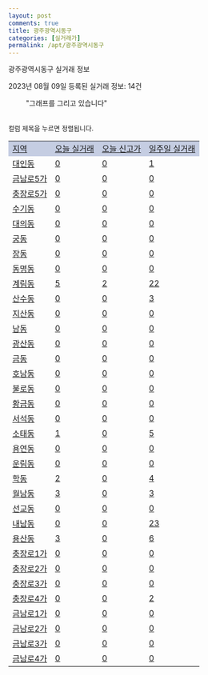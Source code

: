 ```yaml
---
layout: post
comments: true
title: 광주광역시동구
categories: [실거래가]
permalink: /apt/광주광역시동구
---
```


광주광역시동구 실거래 정보

2023년 08월 09일 등록된 실거래 정보: 14건

<!--<script async src="https://pagead2.googlesyndication.com/pagead/js/adsbygoogle.js?client=ca-pub-3485438051770037"
 crossorigin="anonymous"></script>-->

<script type="text/javascript">
  google.charts.load('current', {'packages':['corechart']});
  google.charts.setOnLoadCallback(drawChart);

  function drawChart() {
    var data = google.visualization.arrayToDataTable([['거래일', '매매', '전월세', '전매'], ['21-01', 0, 1, 2], ['21-02', 0, 1, 0], ['21-03', 0, 1, 0], ['21-04', 0, 1, 0], ['21-05', 2, 0, 0], ['21-06', 4, 2, 0], ['21-07', 28, 71, 2], ['21-08', 58, 130, 20], ['21-09', 126, 188, 42], ['21-10', 121, 120, 47], ['21-11', 86, 71, 17], ['21-12', 167, 115, 13], ['22-01', 77, 99, 13], ['22-02', 62, 115, 6], ['22-03', 73, 66, 14], ['22-04', 160, 63, 18], ['22-05', 140, 103, 22], ['22-06', 62, 146, 12], ['22-07', 29, 123, 8], ['22-08', 38, 119, 10], ['22-09', 46, 138, 4], ['22-10', 38, 110, 2], ['22-11', 38, 102, 0], ['22-12', 30, 120, 3], ['23-01', 56, 133, 0], ['23-02', 83, 145, 1], ['23-03', 83, 171, 2], ['23-04', 91, 201, 0], ['23-05', 114, 162, 11], ['23-06', 129, 212, 11], ['23-07', 77, 218, 4], ['23-08', 2, 19, 0]]);

    var options = {
      title: '최근 1년간 유형별 거래량 추이',
      legend: { position: 'bottom' }
    };

    setTimeout(function() {
        var chart = new google.visualization.LineChart(document.getElementById('columnchart_material'));
        chart.draw(data, (options));
        document.getElementById('loading').style.display = 'none';
        var dayLabel = (new Date()).getDay();
        if (dayLabel < 2) {
            sorttable.innerSortFunction.apply(document.getElementById('week'), []);
            sorttable.innerSortFunction.apply(document.getElementById('week'), []);        
        }
        else {
            sorttable.innerSortFunction.apply(document.getElementById('today'), []);
            sorttable.innerSortFunction.apply(document.getElementById('today'), []);
        }
    }, 200);

  }
</script>

<div id="loading" style="z-index:20; display: block; margin-left: 35px">"그래프를 그리고 있습니다"</div>
<div id="columnchart_material" style="width: 95%; margin-left: -35px; display: block"></div>
<!--<div style="width: 95%; margin-left: -35px; display: block">
      <script async src="https://pagead2.googlesyndication.com/pagead/js/adsbygoogle.js?client=ca-pub-3485438051770037"
          crossorigin="anonymous"></script>
      <ins class="adsbygoogle"
          style="display:block"
          data-ad-format="fluid"
          data-ad-layout-key="-fb+5w+4e-db+86"
          data-ad-client="ca-pub-3485438051770037"
          data-ad-slot="1827090281"></ins>
      <script>
          (adsbygoogle = window.adsbygoogle || []).push({});
      </script>
</div>-->
<br>

<font size='small' style='font-size: small;'>컬럼 제목을 누르면 정렬됩니다.</font>
<table class="sortable">
  <tr style='background-color: rgba(114, 132, 186,0.4);'>
    <td id="region"><a href="#">지역</a></td>
    <td id="today"><a href="#">오늘 실거래</a></td>
    <td id="today_new"><a href="#">오늘 신고가</a></td>
    <td id="week"><a href="#">일주일 실거래</a></td>
  </tr>

  
  <tr class="item">
    <td><a href="광주광역시동구대인동">대인동</a></td>
    <td><a href="광주광역시동구대인동">0</a></td>
    <td><a href="광주광역시동구대인동">0</a></td>
    <td><a href="광주광역시동구대인동">1</a></td>
  </tr>
    

  <tr class="item">
    <td><a href="광주광역시동구금남로5가">금남로5가</a></td>
    <td><a href="광주광역시동구금남로5가">0</a></td>
    <td><a href="광주광역시동구금남로5가">0</a></td>
    <td><a href="광주광역시동구금남로5가">0</a></td>
  </tr>
    

  <tr class="item">
    <td><a href="광주광역시동구충장로5가">충장로5가</a></td>
    <td><a href="광주광역시동구충장로5가">0</a></td>
    <td><a href="광주광역시동구충장로5가">0</a></td>
    <td><a href="광주광역시동구충장로5가">0</a></td>
  </tr>
    

  <tr class="item">
    <td><a href="광주광역시동구수기동">수기동</a></td>
    <td><a href="광주광역시동구수기동">0</a></td>
    <td><a href="광주광역시동구수기동">0</a></td>
    <td><a href="광주광역시동구수기동">0</a></td>
  </tr>
    

  <tr class="item">
    <td><a href="광주광역시동구대의동">대의동</a></td>
    <td><a href="광주광역시동구대의동">0</a></td>
    <td><a href="광주광역시동구대의동">0</a></td>
    <td><a href="광주광역시동구대의동">0</a></td>
  </tr>
    

  <tr class="item">
    <td><a href="광주광역시동구궁동">궁동</a></td>
    <td><a href="광주광역시동구궁동">0</a></td>
    <td><a href="광주광역시동구궁동">0</a></td>
    <td><a href="광주광역시동구궁동">0</a></td>
  </tr>
    

  <tr class="item">
    <td><a href="광주광역시동구장동">장동</a></td>
    <td><a href="광주광역시동구장동">0</a></td>
    <td><a href="광주광역시동구장동">0</a></td>
    <td><a href="광주광역시동구장동">0</a></td>
  </tr>
    

  <tr class="item">
    <td><a href="광주광역시동구동명동">동명동</a></td>
    <td><a href="광주광역시동구동명동">0</a></td>
    <td><a href="광주광역시동구동명동">0</a></td>
    <td><a href="광주광역시동구동명동">0</a></td>
  </tr>
    

  <tr class="item">
    <td><a href="광주광역시동구계림동">계림동</a></td>
    <td><a href="광주광역시동구계림동">5</a></td>
    <td><a href="광주광역시동구계림동">2</a></td>
    <td><a href="광주광역시동구계림동">22</a></td>
  </tr>
    

  <tr class="item">
    <td><a href="광주광역시동구산수동">산수동</a></td>
    <td><a href="광주광역시동구산수동">0</a></td>
    <td><a href="광주광역시동구산수동">0</a></td>
    <td><a href="광주광역시동구산수동">3</a></td>
  </tr>
    

  <tr class="item">
    <td><a href="광주광역시동구지산동">지산동</a></td>
    <td><a href="광주광역시동구지산동">0</a></td>
    <td><a href="광주광역시동구지산동">0</a></td>
    <td><a href="광주광역시동구지산동">0</a></td>
  </tr>
    

  <tr class="item">
    <td><a href="광주광역시동구남동">남동</a></td>
    <td><a href="광주광역시동구남동">0</a></td>
    <td><a href="광주광역시동구남동">0</a></td>
    <td><a href="광주광역시동구남동">0</a></td>
  </tr>
    

  <tr class="item">
    <td><a href="광주광역시동구광산동">광산동</a></td>
    <td><a href="광주광역시동구광산동">0</a></td>
    <td><a href="광주광역시동구광산동">0</a></td>
    <td><a href="광주광역시동구광산동">0</a></td>
  </tr>
    

  <tr class="item">
    <td><a href="광주광역시동구금동">금동</a></td>
    <td><a href="광주광역시동구금동">0</a></td>
    <td><a href="광주광역시동구금동">0</a></td>
    <td><a href="광주광역시동구금동">0</a></td>
  </tr>
    

  <tr class="item">
    <td><a href="광주광역시동구호남동">호남동</a></td>
    <td><a href="광주광역시동구호남동">0</a></td>
    <td><a href="광주광역시동구호남동">0</a></td>
    <td><a href="광주광역시동구호남동">0</a></td>
  </tr>
    

  <tr class="item">
    <td><a href="광주광역시동구불로동">불로동</a></td>
    <td><a href="광주광역시동구불로동">0</a></td>
    <td><a href="광주광역시동구불로동">0</a></td>
    <td><a href="광주광역시동구불로동">0</a></td>
  </tr>
    

  <tr class="item">
    <td><a href="광주광역시동구황금동">황금동</a></td>
    <td><a href="광주광역시동구황금동">0</a></td>
    <td><a href="광주광역시동구황금동">0</a></td>
    <td><a href="광주광역시동구황금동">0</a></td>
  </tr>
    

  <tr class="item">
    <td><a href="광주광역시동구서석동">서석동</a></td>
    <td><a href="광주광역시동구서석동">0</a></td>
    <td><a href="광주광역시동구서석동">0</a></td>
    <td><a href="광주광역시동구서석동">0</a></td>
  </tr>
    

  <tr class="item">
    <td><a href="광주광역시동구소태동">소태동</a></td>
    <td><a href="광주광역시동구소태동">1</a></td>
    <td><a href="광주광역시동구소태동">0</a></td>
    <td><a href="광주광역시동구소태동">5</a></td>
  </tr>
    

  <tr class="item">
    <td><a href="광주광역시동구용연동">용연동</a></td>
    <td><a href="광주광역시동구용연동">0</a></td>
    <td><a href="광주광역시동구용연동">0</a></td>
    <td><a href="광주광역시동구용연동">0</a></td>
  </tr>
    

  <tr class="item">
    <td><a href="광주광역시동구운림동">운림동</a></td>
    <td><a href="광주광역시동구운림동">0</a></td>
    <td><a href="광주광역시동구운림동">0</a></td>
    <td><a href="광주광역시동구운림동">0</a></td>
  </tr>
    

  <tr class="item">
    <td><a href="광주광역시동구학동">학동</a></td>
    <td><a href="광주광역시동구학동">2</a></td>
    <td><a href="광주광역시동구학동">0</a></td>
    <td><a href="광주광역시동구학동">4</a></td>
  </tr>
    

  <tr class="item">
    <td><a href="광주광역시동구월남동">월남동</a></td>
    <td><a href="광주광역시동구월남동">3</a></td>
    <td><a href="광주광역시동구월남동">0</a></td>
    <td><a href="광주광역시동구월남동">3</a></td>
  </tr>
    

  <tr class="item">
    <td><a href="광주광역시동구선교동">선교동</a></td>
    <td><a href="광주광역시동구선교동">0</a></td>
    <td><a href="광주광역시동구선교동">0</a></td>
    <td><a href="광주광역시동구선교동">0</a></td>
  </tr>
    

  <tr class="item">
    <td><a href="광주광역시동구내남동">내남동</a></td>
    <td><a href="광주광역시동구내남동">0</a></td>
    <td><a href="광주광역시동구내남동">0</a></td>
    <td><a href="광주광역시동구내남동">23</a></td>
  </tr>
    

  <tr class="item">
    <td><a href="광주광역시동구용산동">용산동</a></td>
    <td><a href="광주광역시동구용산동">3</a></td>
    <td><a href="광주광역시동구용산동">0</a></td>
    <td><a href="광주광역시동구용산동">6</a></td>
  </tr>
    

  <tr class="item">
    <td><a href="광주광역시동구충장로1가">충장로1가</a></td>
    <td><a href="광주광역시동구충장로1가">0</a></td>
    <td><a href="광주광역시동구충장로1가">0</a></td>
    <td><a href="광주광역시동구충장로1가">0</a></td>
  </tr>
    

  <tr class="item">
    <td><a href="광주광역시동구충장로2가">충장로2가</a></td>
    <td><a href="광주광역시동구충장로2가">0</a></td>
    <td><a href="광주광역시동구충장로2가">0</a></td>
    <td><a href="광주광역시동구충장로2가">0</a></td>
  </tr>
    

  <tr class="item">
    <td><a href="광주광역시동구충장로3가">충장로3가</a></td>
    <td><a href="광주광역시동구충장로3가">0</a></td>
    <td><a href="광주광역시동구충장로3가">0</a></td>
    <td><a href="광주광역시동구충장로3가">0</a></td>
  </tr>
    

  <tr class="item">
    <td><a href="광주광역시동구충장로4가">충장로4가</a></td>
    <td><a href="광주광역시동구충장로4가">0</a></td>
    <td><a href="광주광역시동구충장로4가">0</a></td>
    <td><a href="광주광역시동구충장로4가">2</a></td>
  </tr>
    

  <tr class="item">
    <td><a href="광주광역시동구금남로1가">금남로1가</a></td>
    <td><a href="광주광역시동구금남로1가">0</a></td>
    <td><a href="광주광역시동구금남로1가">0</a></td>
    <td><a href="광주광역시동구금남로1가">0</a></td>
  </tr>
    

  <tr class="item">
    <td><a href="광주광역시동구금남로2가">금남로2가</a></td>
    <td><a href="광주광역시동구금남로2가">0</a></td>
    <td><a href="광주광역시동구금남로2가">0</a></td>
    <td><a href="광주광역시동구금남로2가">0</a></td>
  </tr>
    

  <tr class="item">
    <td><a href="광주광역시동구금남로3가">금남로3가</a></td>
    <td><a href="광주광역시동구금남로3가">0</a></td>
    <td><a href="광주광역시동구금남로3가">0</a></td>
    <td><a href="광주광역시동구금남로3가">0</a></td>
  </tr>
    

  <tr class="item">
    <td><a href="광주광역시동구금남로4가">금남로4가</a></td>
    <td><a href="광주광역시동구금남로4가">0</a></td>
    <td><a href="광주광역시동구금남로4가">0</a></td>
    <td><a href="광주광역시동구금남로4가">0</a></td>
  </tr>
    


</table>


    